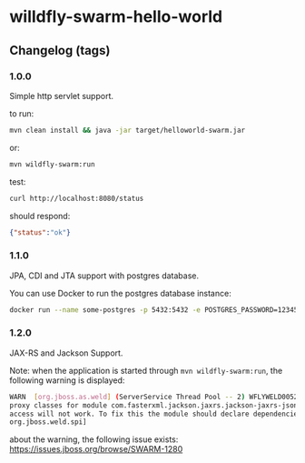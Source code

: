 # willdfly-swarm-hello-world

## Changelog (tags)

### 1.0.0
Simple http servlet support. 

to run:

````.sh
mvn clean install && java -jar target/helloworld-swarm.jar 
````

or:
````.sh
mvn wildfly-swarm:run
````

test:
````.sh
curl http://localhost:8080/status
````

should respond:
```.json
{"status":"ok"}
```

### 1.1.0
JPA, CDI and JTA support with postgres database.

You can use Docker to run the postgres database instance:
```.sh
docker run --name some-postgres -p 5432:5432 -e POSTGRES_PASSWORD=12345 -d postgres
```

### 1.2.0
JAX-RS and Jackson Support.

Note: when the application is started through ```mvn wildfly-swarm:run```, the following warning is displayed:
```.sh
WARN  [org.jboss.as.weld] (ServerService Thread Pool -- 2) WFLYWELD0052: Using deployment classloader to load 
proxy classes for module com.fasterxml.jackson.jaxrs.jackson-jaxrs-json-provider:main. Package-private 
access will not work. To fix this the module should declare dependencies on [org.jboss.weld.core, 
org.jboss.weld.spi]
````

about the warning, the following issue exists: https://issues.jboss.org/browse/SWARM-1280
